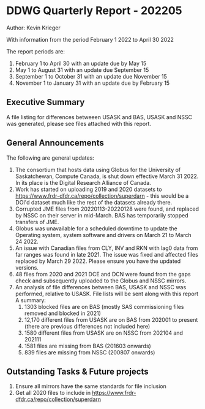 # DDWG Quarterly Report - 202205
Author: Kevin Krieger

With information from the period February 1 2022 to April 30 2022

The report periods are:

1. February 1 to April 30 with an update due by May 15
1. May 1 to August 31 with an update due September 15
1. September 1 to October 31 with an update due November 15
1. November 1 to January 31 with an update due by February 15

## Executive Summary
A file listing for differences betweeen USASK and BAS, USASK and NSSC was generated, please see files attached with this report.


## General Announcements

The following are general updates:

1. The consortium that hosts data using Globus for the University of Saskatchewan, Compute Canada, 
is shut down effective March 31 2022. In its place is the Digital Research Alliance of Canada.
2. Work has started on uploading 2019 and 2020 datasets to https://www.frdr-dfdr.ca/repo/collection/superdarn - 
this would be a DOI'd dataset much like the rest of the datasets already there. 
3. Corrupted JME files from 20220113-20220128 were found, and replaced by NSSC on their server in mid-March. 
BAS has temporarily stopped transfers of JME.
4. Globus was unavailable for a scheduled downtime to update the Operating system, 
system software and drivers on March 21 to March 24 2022.
5. An issue with Canadian files from CLY, INV and RKN with lag0 data from far ranges was found in late 2021. 
The issue was fixed and affected files replaced by March 29 2022. Please ensure you have the updated versions.
6. 48 files from 2020 and 2021 DCE and DCN were found from the gaps check and subsequently uploaded to the Globus and NSSC mirrors.
7. An analysis of file differences between BAS, USASK and NSSC was performed, relative to USASK. File lists will be sent along with this report
A summary:
   1. 1303 blocked files are on BAS (mostly SAS commissioning files removed and blocked in 2021)
   2. 12,170 different files from USASK are on BAS from 202001 to present (there are previous differences not included here)
   3. 1580 different files from USASK are on NSSC from 202104 and 202111
   4. 1581 files are missing from BAS (201603 onwards)
   5. 839 files are missing from NSSC (200807 onwards)

## Outstanding Tasks & Future projects
1. Ensure all mirrors have the same standards for file inclusion
1. Get all 2020 files to include in https://www.frdr-dfdr.ca/repo/collection/superdarn